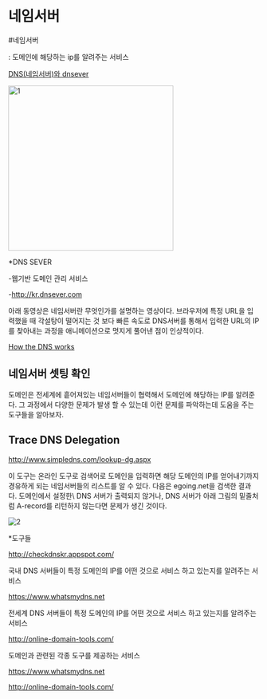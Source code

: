 # 네임서버

\#네임서버

 : 도메인에 해당하는 ip를 알려주는 서비스 

[DNS(네임서버)와 dnsever](https://www.youtube.com/watch?v=cue7j43PxhE&feature=youtu.be)

<img width="331" alt="1" src="https://user-images.githubusercontent.com/59427983/120452068-ea810200-c3cc-11eb-8039-63ee89bbc3f3.png">

<br/>

*DNS SEVER

 

-웹기반 도메인 관리 서비스

-http://kr.dnsever.com

아래 동영상은 네임서버란 무엇인가를 설명하는 영상이다. 브라우저에 특정 URL을 입력했을 때 각설탕이 떨어지는 것 보다 빠른 속도로 DNS서버를 통해서 입력한 URL의 IP를 찾아내는 과정을 애니메이션으로 멋지게 풀어낸 점이 인상적이다.

[How the DNS works](https://www.youtube.com/watch?v=2ZUxoi7YNgs&feature=youtu.be)

## 네임서버 셋팅 확인

도메인은 전세계에 흩어져있는 네임서버들이 협력해서 도메인에 해당하는 IP를 알려준다. 그 과정에서 다양한 문제가 발생 할 수 있는데 이런 문제를 파악하는데 도움을 주는 도구들을 알아보자.

 

## Trace DNS Delegation

http://www.simpledns.com/lookup-dg.aspx

이 도구는 온라인 도구로 검색어로 도메인을 입력하면 해당 도메인의 IP를 얻어내기까지 경유하게 되는 네임서버들의 리스트를 알 수 있다. 다음은 egoing.net을 검색한 결과다. 도메인에서 설정한\ DNS 서버가 출력되지 않거나, DNS 서버가 아래 그림의 밑줄처럼 A-record를 리턴하지 않는다면 문제가 생긴 것이다. 

![2](https://user-images.githubusercontent.com/59427983/120452255-0d131b00-c3cd-11eb-894e-0895b52f8a69.gif)

*도구들

http://checkdnskr.appspot.com/

국내 DNS 서버들이 특정 도메인의 IP를 어떤 것으로 서비스 하고 있는지를 알려주는 서비스

https://www.whatsmydns.net

전세계 DNS 서버들이 특정 도메인의 IP를 어떤 것으로 서비스 하고 있는지를 알려주는 서비스

http://online-domain-tools.com/

도메인과 관련된 각종 도구를 제공하는 서비스

https://www.whatsmydns.net

http://online-domain-tools.com/